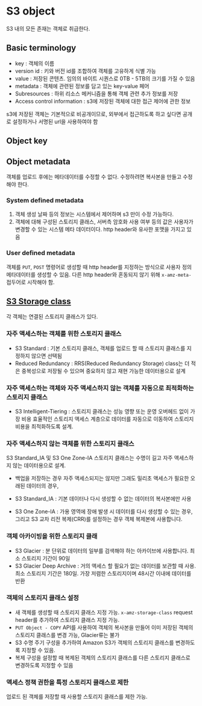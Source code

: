 # S3 object
S3 내의 모든 존재는 객체로 취급한다.

## Basic terminology
- key : 객체의 이름
- version id : 키와 버전 id를 조합하여 객체를 고유하게 식별 가능
- value : 저장된 콘텐츠. 임의의 바이트 시퀀스로 0TB - 5TB의 크기를 가질 수 있음
- metadata : 객체에 관련된 정보를 담고 있는 key-value 페어
- Subresources : 하위 리소스 메커니즘을 통해 객체 관련 추가 정보를 저장
- Access control information : s3에 저장된 객체에 대한 접근 제어에 관한 정보

s3에 저장된 객체는 기본적으로 비공개이므로, 외부에서 접근하도록 하고 싶다면 공개로 설정하거나 서명된 url을 사용하여야 함

## Object key
## Object metadata
객체를 업로드 후에는 메타데이터를 수정할 수 없다. 수정하려면 복사본을 만들고 수정해야 한다.
### System defined metadata
1. 객체 생성 날짜 등의 정보는 시스템에서 제어하며 s3 만이 수정 가능하다.
2. 객체에 대해 구성된 스토리지 클래스, 서버측 암호화 사용 여부 등의 값은 사용자가 변경할 수 있는 시스템 메타 데이터이다.
http header와 유사한 포맷을 가지고 있음


### User defined metadata
객체를 `PUT`, `POST` 명령어로 생성할 때 http header를 지정하는 방식으로 사용자 정의 메타데이터를 생성할 수 있음. 다른 http header와 혼동되지 않기 위해 `x-amz-meta-` 접두어로 시작해야 함.

## [S3 Storage class](https://docs.aws.amazon.com/ko_kr/AmazonS3/latest/dev/storage-class-intro.html)
각 객체는 연결된 스토리지 클래스가 있다.

### 자주 액세스하는 객체를 위한 스토리지 클래스

- S3 Standard : 기본 스토리지 클래스, 객체를 업로드 할 때 스토리지 클래스를 지정하지 않으면 선택됨
- Reduced Redundancy : RRS(Reduced Redundancy Storage) class는 더 적은 중복성으로 저장될 수 있으며 중요하지 않고 재현 가능한 데이터용으로 설계

### 자주 액세스하는 객체와 자주 액세스하지 않는 객체를 자동으로 최적화하는 스토리지 클래스
- S3 Intelligent-Tiering : 스토리지 클래스는 성능 영향 또는 운영 오버헤드 없이 가장 비용 효율적인 스토리지 액세스 계층으로 데이터를 자동으로 이동하여 스토리지 비용을 최적화하도록 설계.

### 자주 액세스하지 않는 객체를 위한 스토리지 클래스
S3 Standard_IA 및 S3 One Zone-IA 스토리지 클래스는 수명이 길고 자주 액세스하지 않는 데이터용으로 설계.

- 백업을 저장하는 경우
자주 액세스되지는 않지만 그래도 밀리초 액세스가 필요한 오래된 데이터의 경우, 

- S3 Standard_IA : 기본 데이터나 다시 생성할 수 없는 데이터의 복사본에만 사용
- S3 One Zone-IA : 가용 영역에 장애 발생 시 데이터를 다시 생성할 수 있는 경우, 그리고 S3 교차 리전 복제(CRR)를 설정하는 경우 객체 복제본에 사용합니다.

### 객체 아카이빙을 위한 스토리지 클래
- S3 Glacier : 분 단위로 데이터의 일부를 검색해야 하는 아카이브에 사용합니다. 최소 스토리지 기간이 90일
- S3 Glacier Deep Archive : 거의 액세스 할 필요가 없는 데이터를 보관할 때 사용. 최소 스토리지 기간은 180일. 가장 저렴한 스토리지이며 48시간 이내에 데이터를 반환


### 객체의 스토리지 클래스 설정
- 새 객체를 생성할 때 스토리지 클래스 지정 가능. `x-amz-storage-class` request header를 추가하여 스토리지 클래스 지정 가능.
- `PUT Object - COPY` API를 사용하여 객체의 복사본을 만들어 이미 저장된 객체의 스토리지 클래스를 변경 가능, Glacier류는 불가
- S3 수명 주기 구성을 추가하여 Amazon S3가 객체의 스토리지 클래스를 변경하도록 지정할 수 있음.
- 복제 구성을 설정할 때 복제된 객체의 스토리지 클래스를 다른 스토리지 클래스로 변경하도록 지정할 수 있음

### 액세스 정책 권한을 특정 스토리지 클래스로 제한
업로드 된 객체를 저장할 때 사용할 스토리지 클래스를 제한 가능.